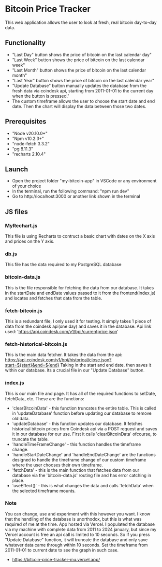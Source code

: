 # Bitcoin Price Tracker

This web application allows the user to look at fresh, real bitcoin day-to-day data. 

## Functionality

- "Last Day" button shows the price of bitcoin on the last calendar day"
- "Last Week" button shows the price of bitcoin on the last calendar week"
- "Last Month" button shows the price of bitcoin on the last calendar month"
- "Last Year" button shows the price of bitcoin on the last calendar year"
- "Update Database" button manually updates the database from the fresh data via coindesk api, starting from 2011-01-01 to the current day when the button is pressed."
- The custom timeframe allows the user to choose the start date and end date. Then the chart will display the data between those two dates.


## Prerequisites
- "Node v20.10.0+"
- "Npm v10.2.3+"
- "node-fetch 3.3.2"
- "pg 8.11.3"
- "recharts 2.10.4"

## Launch
- Open the project folder "my-bitcoin-app" in VSCode or any environment of your choice
- In the terminal, run the following command: "npm run dev"
- Go to http://localhost:3000 or another link shown in the terminal

## JS files

### MyRechart.js
This file is using Recharts to contruct a basic chart with dates on the X axis and prices on the Y axis. 

### db.js
This file has the data required to my PostgreSQL database

### bitcoin-data.js
This is the file responsible for fetching the data from our database. It takes in the startDate and endDate values passed to it from the frontend(index.js) and locates and fetches that data from the table.

### fetch-bitcoin.js
This is a redundant file, I only used it for testing. It simply takes 1 piece of data from the coindesk api(one day) and saves it in the database. Api link used: 'https://api.coindesk.com/v1/bpi/currentprice.json'

### fetch-historical-bitcoin.js
This is the main data fetcher. It takes the data from the api:
https://api.coindesk.com/v1/bpi/historical/close.json?start=${start}&end=${end}
Taking in the start and end date, then saves it within our database. Its a crucial file in our "Update Database" button.

### index.js
This is our main file and page. It has all of the required functions to setDate, fetchData, etc. These are the functions:

- 'clearBitcoinData' - this function truncates the entire table. This is called in 'updateDatabase' function before updating our database to remove old data.
- 'updateDatabase' - this function updates our database. It fetches historical bitcoin prices from Coindesk api via a POST request and saves it in our database for our use. First it calls 'clearBitcoinData' ofcourse, to truncate the table.
- 'handleTimeFrameChange' - this function handles the timeframe change. 
- 'handleStartDateChange' and 'handleEndDateChange' are the functions designed to handle the timeframe change of our custom timeframe where the user chooses their own timeframe.
- 'fetchData' - this is the main function that fetches data from our database via the 'bitcoin-data.js' routing file and has error catching in place.
- 'useEffect()' - this is what changes the data and calls 'fetchData' when the selected timeframe mounts.

### Note
You can change, use and experiment with this however you want. I know that the handling of the database is unorthodox, but this is what was required of me at the time. App hosted via Vercel. I populated the database via my machine with complete data from 2011 to 2024 january, but since my Vercel account is free an api call is limited to 10 seconds. So if you press "Update Database" function, it will truncate the database and only save whatever data came through within 10 seconds. Set the timeframe from 2011-01-01 to current date to see the graph in such case.

- https://bitcoin-price-tracker-mu.vercel.app/